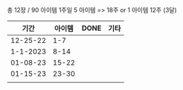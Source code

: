 
총 12장 / 90 아이템 
1주일 5 아이템 => 18주 or 1 아이템 12주 (3달) 

| 기간     | 아이템 | DONE | 기타 |
| -------- | ------ | ---- | ---- |
| 12-25-22 | 1-7    |      |      |
| 1-1-2023 | 8-14   |      |      |
| 01-08-23 | 15-22  |      |      |
| 01-15-23 | 23-30  |      |      |
|          |        |      |      |
